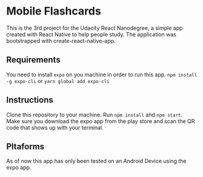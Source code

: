 # Mobile Flashcards
This is the 3rd project for the Udacity React Nanodegree, a simple app created with React Native to help people study.
The application was bootstrapped with create-react-native-app.

## Requirements
You need to install `expo` on you machine in order to run this app.
`npm install -g expo-cli`
or
`yarn global add expo-cli`

## Instructions
Clone this repository to your machine. Run `npm install` and `npm start`. Make sure you download the expo app from the play store and scan the QR code that shows up with your terminal.

## Pltaforms
As of now this app has only been tested on an Android Device using the expo app.


